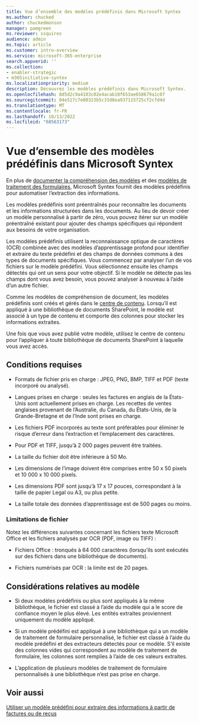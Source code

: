 ```yaml
---
title: Vue d’ensemble des modèles prédéfinis dans Microsoft Syntex
ms.author: chucked
author: chuckedmonson
manager: pamgreen
ms.reviewer: ssquires
audience: admin
ms.topic: article
ms.customer: intro-overview
ms.service: microsoft-365-enterprise
search.appverid: ''
ms.collection:
- enabler-strategic
- m365initiative-syntex
ms.localizationpriority: medium
description: Découvrez les modèles prédéfinis dans Microsoft Syntex.
ms.openlocfilehash: 8d5d2c9a4103c02e4acab10f653ae658679a1c07
ms.sourcegitcommit: 04e517c7e00323b5c33d8ea937115725cf2cfd4d
ms.translationtype: MT
ms.contentlocale: fr-FR
ms.lasthandoff: 10/13/2022
ms.locfileid: "68563173"
---
```

# <a name="prebuilt-models-overview-in-microsoft-syntex"></a>Vue d’ensemble des modèles prédéfinis dans Microsoft Syntex

En plus de [documenter la compréhension des modèles](document-understanding-overview.md) et des [modèles de traitement des formulaires](form-processing-overview.md), Microsoft Syntex fournit des modèles prédéfinis pour automatiser l’extraction des informations.

Les modèles prédéfinis sont préentraînés pour reconnaître les documents et les informations structurées dans les documents. Au lieu de devoir créer un modèle personnalisé à partir de zéro, vous pouvez itérer sur un modèle préentraîné existant pour ajouter des champs spécifiques qui répondent aux besoins de votre organisation. 

Les modèles prédéfinis utilisent la reconnaissance optique de caractères (OCR) combinée avec des modèles d’apprentissage profond pour identifier et extraire du texte prédéfini et des champs de données communs à des types de documents spécifiques. Vous commencez par analyser l’un de vos fichiers sur le modèle prédéfini. Vous sélectionnez ensuite les champs détectés qui ont un sens pour votre objectif. Si le modèle ne détecte pas les champs dont vous avez besoin, vous pouvez analyser à nouveau à l’aide d’un autre fichier.

Comme les modèles de compréhension de document, les modèles prédéfinis sont créés et gérés dans le [centre de contenu](create-a-content-center.md). Lorsqu’il est appliqué à une bibliothèque de documents SharePoint, le modèle est associé à un type de contenu et comporte des colonnes pour stocker les informations extraites. 

Une fois que vous avez publié votre modèle, utilisez le centre de contenu pour l’appliquer à toute bibliothèque de documents SharePoint à laquelle vous avez accès.  

## <a name="requirements"></a>Conditions requises

- Formats de fichier pris en charge : JPEG, PNG, BMP, TIFF et PDF (texte incorporé ou analysé).

- Langues prises en charge : seules les factures en anglais de la États-Unis sont actuellement prises en charge. Les recettes de ventes anglaises provenant de l’Australie, du Canada, du États-Unis, de la Grande-Bretagne et de l’Inde sont prises en charge.

- Les fichiers PDF incorporés au texte sont préférables pour éliminer le risque d’erreur dans l’extraction et l’emplacement des caractères.

- Pour PDF et TIFF, jusqu’à 2 000 pages peuvent être traitées.

- La taille du fichier doit être inférieure à 50 Mo.

- Les dimensions de l’image doivent être comprises entre 50 x 50 pixels et 10 000 x 10 000 pixels.

- Les dimensions PDF sont jusqu’à 17 x 17 pouces, correspondant à la taille de papier Legal ou A3, ou plus petite.

- La taille totale des données d’apprentissage est de 500 pages ou moins.

### <a name="file-limitations"></a>Limitations de fichier

Notez les différences suivantes concernant les fichiers texte Microsoft Office et les fichiers analysés par OCR (PDF, image ou TIFF) :

- Fichiers Office : tronqués à 64 000 caractères (lorsqu’ils sont exécutés sur des fichiers dans une bibliothèque de documents).

- Fichiers numérisés par OCR : la limite est de 20 pages.  

## <a name="model-considerations"></a>Considérations relatives au modèle

- Si deux modèles prédéfinis ou plus sont appliqués à la même bibliothèque, le fichier est classé à l’aide du modèle qui a le score de confiance moyen le plus élevé. Les entités extraites proviennent uniquement du modèle appliqué.

- Si un modèle prédéfini est appliqué à une bibliothèque qui a un modèle de traitement de formulaire personnalisé, le fichier est classé à l’aide du modèle prédéfini et des extracteurs détectés pour ce modèle. S’il existe des colonnes vides qui correspondent au modèle de traitement de formulaire, les colonnes sont remplies à l’aide de ces valeurs extraites.

- L’application de plusieurs modèles de traitement de formulaire personnalisés à une bibliothèque n’est pas prise en charge.

## <a name="see-also"></a>Voir aussi

[Utiliser un modèle prédéfini pour extraire des informations à partir de factures ou de reçus](prebuilt-models.md)
 

